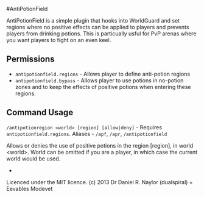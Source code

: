 #AntiPotionField

AntiPotionField is a simple plugin that hooks into WorldGuard and set regions where no positive effects can be applied to players and prevents players from drinking potions. This is particually usful for PvP arenas where you want players to fight on an even keel.


Permissions
-
   
* ``` antipotionfield.regions ``` - Allows player to define anti-potion regions</li>
* ``` antipotionfield.bypass ``` - Allows player to use potions in no-potion zones and to keep the effects of positive potions when entering these regions.
        
Command Usage
-
        
```/antipotionregion <world> [region] [allow|deny]``` - Requires ```antipotionfield.regions```. Aliases - ```/apf```, ```/apr```, ```/antipotionfield```

Allows or denies the use of positive potions in the region [region], in world &lt;world>. World can be omitted if you are a player, in which case the current world would be used.
       

-
Licenced under the MIT licence. (c) 2013 Dr Daniel R. Naylor (dualspiral) + Eevables Modevet
